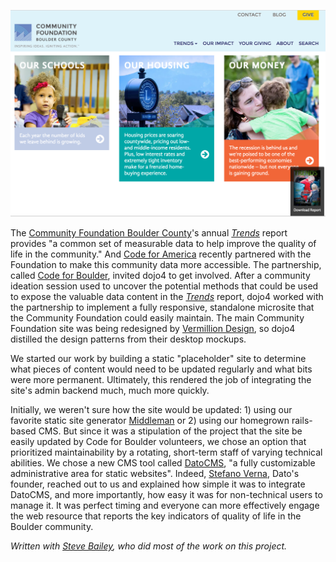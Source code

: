 ![Screen Shot 2016-10-12 at 11.44.54 AM.png](assets/b.png) 

The [Community Foundation Boulder County](http://www.commfound.org/)'s annual [*Trends*](http://trends.commfound.org/) report provides "a common set of measurable data to help improve the quality of life in the community." And [Code for America](http://dojo4.com/work/code-for-america) recently partnered with the Foundation to make this community data more accessible. The partnership, called [Code for Boulder](https://github.com/CodeForBoulder/trends-online), invited dojo4 to get involved. After a community ideation session used to uncover the potential methods that could be used to expose the valuable data content in the [*Trends*](http://trends.commfound.org/) report, dojo4 worked with the partnership to implement a fully responsive, standalone microsite that the Community Foundation could easily maintain. The main Community Foundation site was being redesigned by [Vermillion Design](https://www.vermilion.com/), so dojo4 distilled the design patterns from their desktop mockups.

We started our work by building a static "placeholder" site to determine what pieces of content would need to be updated regularly and what bits were more permanent. Ultimately, this rendered the job of integrating the site's admin backend much, much more quickly.

Initially, we weren't sure how the site would be updated: 1) using our favorite static site generator [Middleman](https://middlemanapp.com/) or 2) using our homegrown rails-based CMS. But since it was a stipulation of the project that the site be easily updated by Code for Boulder volunteers, we chose an option that prioritized maintainability by a rotating, short-term staff of varying technical abilities. We chose a new CMS tool called [DatoCMS](https://www.datocms.com/), "a fully customizable administrative area for static websites". Indeed, [Stefano Verna](https://github.com/stefanoverna), Dato's founder, reached out to us and explained how simple it was to integrate DatoCMS, and more importantly, how easy it was for non-technical users to manage it. It was perfect timing and everyone can more effectively engage the web resource that reports the key indicators of quality of life in the Boulder community.

*Written with [Steve Bailey](http://dojo4.com/team/steve-bailey), who did most of the work on this project.*